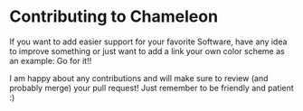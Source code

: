 # Contributing to Chameleon

If you want to add easier support for your favorite Software, have any idea to
improve something or just want to add a link your own color scheme as an
example: Go for it!!

I am happy about any contributions and will make sure to review (and probably
merge) your pull request! Just remember to be friendly and patient :)
